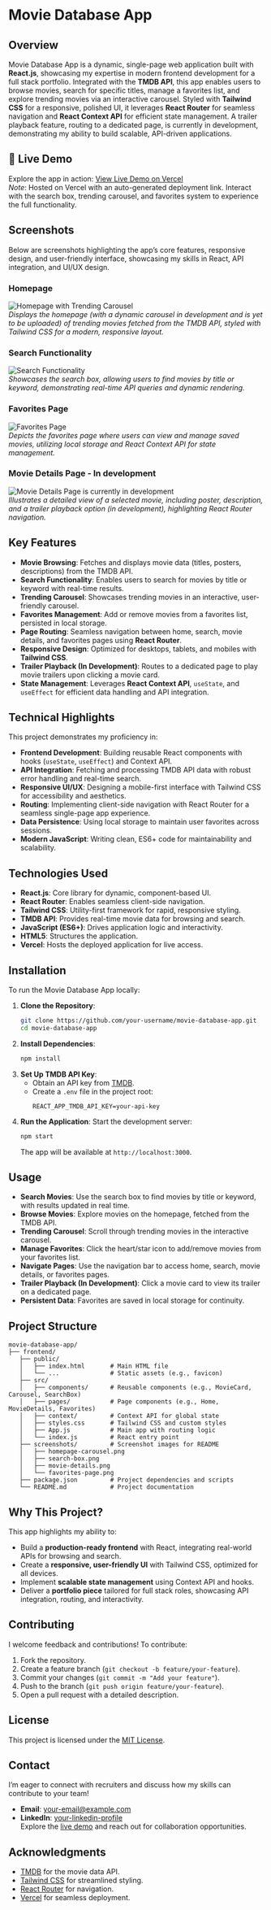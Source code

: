 # Movie Database App

## Overview
Movie Database App is a dynamic, single-page web application built with **React.js**, showcasing my expertise in modern frontend development for a full stack portfolio. Integrated with the **TMDB API**, this app enables users to browse movies, search for specific titles, manage a favorites list, and explore trending movies via an interactive carousel. Styled with **Tailwind CSS** for a responsive, polished UI, it leverages **React Router** for seamless navigation and **React Context API** for efficient state management. A trailer playback feature, routing to a dedicated page, is currently in development, demonstrating my ability to build scalable, API-driven applications.

## 🌟 Live Demo
Explore the app in action: [View Live Demo on Vercel](https://react-movie-app-rho-peach.vercel.app/)  
*Note*: Hosted on Vercel with an auto-generated deployment link. Interact with the search box, trending carousel, and favorites system to experience the full functionality.

## Screenshots
Below are screenshots highlighting the app’s core features, responsive design, and user-friendly interface, showcasing my skills in React, API integration, and UI/UX design.

### Homepage
![Homepage with Trending Carousel](screenshots/homepage.png)  
*Displays the homepage (with a dynamic carousel in development and is yet to be uploaded) of trending movies fetched from the TMDB API, styled with Tailwind CSS for a modern, responsive layout.*

### Search Functionality
![Search Functionality](screenshots/search-box.png)  
*Showcases the search box, allowing users to find movies by title or keyword, demonstrating real-time API queries and dynamic rendering.*

### Favorites Page
![Favorites Page](screenshots/favorites-page.png)  
*Depicts the favorites page where users can view and manage saved movies, utilizing local storage and React Context API for state management.*


### Movie Details Page - In development
![Movie Details Page is currently in development](screenshots/movie-details.png)  
*Illustrates a detailed view of a selected movie, including poster, description, and a trailer playback option (in development), highlighting React Router navigation.*


## Key Features
- **Movie Browsing**: Fetches and displays movie data (titles, posters, descriptions) from the TMDB API.
- **Search Functionality**: Enables users to search for movies by title or keyword with real-time results.
- **Trending Carousel**: Showcases trending movies in an interactive, user-friendly carousel.
- **Favorites Management**: Add or remove movies from a favorites list, persisted in local storage.
- **Page Routing**: Seamless navigation between home, search, movie details, and favorites pages using **React Router**.
- **Responsive Design**: Optimized for desktops, tablets, and mobiles with **Tailwind CSS**.
- **Trailer Playback (In Development)**: Routes to a dedicated page to play movie trailers upon clicking a movie card.
- **State Management**: Leverages **React Context API**, `useState`, and `useEffect` for efficient data handling and API integration.

## Technical Highlights
This project demonstrates my proficiency in:
- **Frontend Development**: Building reusable React components with hooks (`useState`, `useEffect`) and Context API.
- **API Integration**: Fetching and processing TMDB API data with robust error handling and real-time search.
- **Responsive UI/UX**: Designing a mobile-first interface with Tailwind CSS for accessibility and aesthetics.
- **Routing**: Implementing client-side navigation with React Router for a seamless single-page app experience.
- **Data Persistence**: Using local storage to maintain user favorites across sessions.
- **Modern JavaScript**: Writing clean, ES6+ code for maintainability and scalability.

## Technologies Used
- **React.js**: Core library for dynamic, component-based UI.
- **React Router**: Enables seamless client-side navigation.
- **Tailwind CSS**: Utility-first framework for rapid, responsive styling.
- **TMDB API**: Provides real-time movie data for browsing and search.
- **JavaScript (ES6+)**: Drives application logic and interactivity.
- **HTML5**: Structures the application.
- **Vercel**: Hosts the deployed application for live access.

## Installation
To run the Movie Database App locally:
1. **Clone the Repository**:
   ```bash
   git clone https://github.com/your-username/movie-database-app.git
   cd movie-database-app
   ```
2. **Install Dependencies**:
   ```bash
   npm install
   ```
3. **Set Up TMDB API Key**:
   - Obtain an API key from [TMDB](https://www.themoviedb.org/).
   - Create a `.env` file in the project root:
     ```
     REACT_APP_TMDB_API_KEY=your-api-key
     ```
4. **Run the Application**:
   Start the development server:
   ```bash
   npm start
   ```
   The app will be available at `http://localhost:3000`.

## Usage
- **Search Movies**: Use the search box to find movies by title or keyword, with results updated in real time.
- **Browse Movies**: Explore movies on the homepage, fetched from the TMDB API.
- **Trending Carousel**: Scroll through trending movies in the interactive carousel.
- **Manage Favorites**: Click the heart/star icon to add/remove movies from your favorites list.
- **Navigate Pages**: Use the navigation bar to access home, search, movie details, or favorites pages.
- **Trailer Playback (In Development)**: Click a movie card to view its trailer on a dedicated page.
- **Persistent Data**: Favorites are saved in local storage for continuity.

## Project Structure
```plaintext
movie-database-app/
├── frontend/
   ├── public/
   │   ├── index.html       # Main HTML file
   │   └── ...              # Static assets (e.g., favicon)
   ├── src/
   │   ├── components/      # Reusable components (e.g., MovieCard, Carousel, SearchBox)
   │   ├── pages/           # Page components (e.g., Home, MovieDetails, Favorites)
   │   ├── context/         # Context API for global state
   │   ├── styles.css       # Tailwind CSS and custom styles
   │   ├── App.js           # Main app with routing logic
   │   └── index.js         # React entry point
   ├── screenshots/         # Screenshot images for README
   │   ├── homepage-carousel.png
   │   ├── search-box.png
   │   ├── movie-details.png
   │   └── favorites-page.png
   ├── package.json         # Project dependencies and scripts
   └── README.md            # Project documentation
```

## Why This Project?
This app highlights my ability to:
- Build a **production-ready frontend** with React, integrating real-world APIs for browsing and search.
- Create a **responsive, user-friendly UI** with Tailwind CSS, optimized for all devices.
- Implement **scalable state management** using Context API and hooks.
- Deliver a **portfolio piece** tailored for full stack roles, showcasing API integration, routing, and interactivity.

## Contributing
I welcome feedback and contributions! To contribute:
1. Fork the repository.
2. Create a feature branch (`git checkout -b feature/your-feature`).
3. Commit your changes (`git commit -m "Add your feature"`).
4. Push to the branch (`git push origin feature/your-feature`).
5. Open a pull request with a detailed description.

## License
This project is licensed under the [MIT License](LICENSE).

## Contact
I’m eager to connect with recruiters and discuss how my skills can contribute to your team!    
- **Email**: [your-email@example.com](mailto:osamaimtiaz677@gmail.com)  
- **LinkedIn**: [your-linkedin-profile](https://www.linkedin.com/in/usama-imtiaz-a2a66721a/)  
Explore the [live demo](https://react-movie-app-rho-peach.vercel.app/) and reach out for collaboration opportunities.

## Acknowledgments
- [TMDB](https://www.themoviedb.org/) for the movie data API.
- [Tailwind CSS](https://tailwindcss.com/) for streamlined styling.
- [React Router](https://reactrouter.com/) for navigation.
- [Vercel](https://vercel.com/) for seamless deployment.

